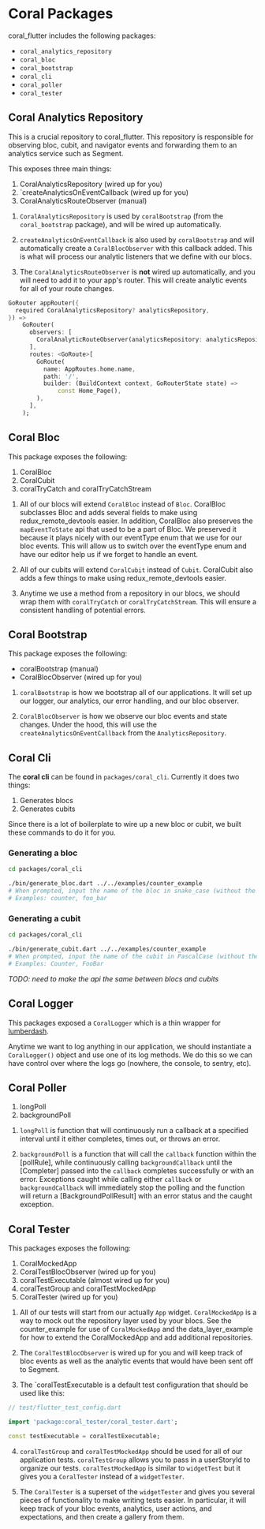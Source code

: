 # Coral Packages

coral_flutter includes the following packages:

- `coral_analytics_repository`
- `coral_bloc`
- `coral_bootstrap`
- `coral_cli`
- `coral_poller`
- `coral_tester`

## Coral Analytics Repository

This is a crucial repository to coral_flutter. This repository is responsible for observing bloc, cubit, and navigator events and forwarding them to an analytics service such as Segment.

This exposes three main things:

1. CoralAnalyticsRepository (wired up for you)
2. `createAnalyticsOnEventCallback (wired up for you)
3. CoralAnalyticsRouteObserver (manual)

1) `CoralAnalyticsRepository` is used by `coralBootstrap` (from the `coral_bootstrap` package), and will be wired up automatically.

2) `createAnalyticsOnEventCallback` is also used by `coralBootstrap` and will automatically create a `CoralBlocObserver` with this callback added. This is what will process our analytic listeners that we define with our blocs.

3) The `CoralAnalyticsRouteObserver` is **not** wired up automatically, and you will need to add it to your app's router. This will create analytic events for all of your route changes.

```dart
GoRouter appRouter({
  required CoralAnalyticsRepository? analyticsRepository,
}) =>
    GoRouter(
      observers: [
        CoralAnalyticRouteObserver(analyticsRepository: analyticsRepository),
      ],
      routes: <GoRoute>[
        GoRoute(
          name: AppRoutes.home.name,
          path: '/',
          builder: (BuildContext context, GoRouterState state) =>
              const Home_Page(),
        ),
      ],
    );
```

## Coral Bloc

This package exposes the following:

1. CoralBloc
2. CoralCubit
3. coralTryCatch and coralTryCatchStream

1) All of our blocs will extend `CoralBloc` instead of `Bloc`. CoralBloc subclasses Bloc and adds several fields to make using redux_remote_devtools easier. In addition, CoralBloc also preserves the `mapEventToState` api that used to be a part of Bloc. We preserved it because it plays nicely with our eventType enum that we use for our bloc events. This will allow us to switch over the eventType enum and have our editor help us if we forget to handle an event.

2) All of our cubits will extend `CoralCubit` instead of `Cubit`. CoralCubit also adds a few things to make using redux_remote_devtools easier.

3) Anytime we use a method from a repository in our blocs, we should wrap them with `coralTryCatch` or `coralTryCatchStream`. This will ensure a consistent handling of potential errors.

## Coral Bootstrap

This package exposes the following:

- coralBootstrap (manual)
- CoralBlocObserver (wired up for you)

1) `coralBootstrap` is how we bootstrap all of our applications. It will set up our logger, our analytics, our error handling, and our bloc observer.

2) `CoralBlocObserver` is how we observe our bloc events and state changes. Under the hood, this will use the `createAnalyticsOnEventCallback` from the `AnalyticsRepository`.

## Coral Cli

The **coral cli** can be found in `packages/coral_cli`. Currently it does two things:

1. Generates blocs
2. Generates cubits

Since there is a lot of boilerplate to wire up a new bloc or cubit, we built these commands to do it for you.

### Generating a bloc

```sh
cd packages/coral_cli

./bin/generate_bloc.dart ../../examples/counter_example
# When prompted, input the name of the bloc in snake_case (without the Bloc suffix)
# Examples: counter, foo_bar 
```

### Generating a cubit

```sh
cd packages/coral_cli

./bin/generate_cubit.dart ../../examples/counter_example
# When prompted, input the name of the cubit in PascalCase (without the suffics Cubit)
# Examples: Counter, FooBar
```

_TODO: need to make the api the same between blocs and cubits_

## Coral Logger

This packages exposed a `CoralLogger` which is a thin wrapper for [lumberdash](https://pub.dev/packages/lumberdash).

Anytime we want to log anything in our application, we should instantiate a `CoralLogger()` object and use one of its log methods. We do this so we can have control over where the logs go (nowhere, the console, to sentry, etc).

## Coral Poller

1. longPoll
2. backgroundPoll

1) `longPoll` is function that will continuously run a callback at a specified interval until it either completes, times out, or throws an error.

2) `backgroundPoll` is a function that will call the `callback` function within the [pollRule], while continuously calling `backgroundCallback` until the [Completer] passed into the `callback` completes successfully or with an error. Exceptions caught while calling either `callback` or `backgroundCallback` will immediately stop the polling and the function will return a [BackgroundPollResult] with an error status and the caught exception.

## Coral Tester

This packages exposes the following:

1. CoralMockedApp
2. CoralTestBlocObserver (wired up for you)
3. coralTestExecutable (almost wired up for you)
4. coralTestGroup and coralTestMockedApp
5. CoralTester (wired up for you)

1) All of our tests will start from our actually `App` widget. `CoralMockedApp` is a way to mock out the repository layer used by your blocs. See the counter_example for use of `CoralMockedApp` and the data_layer_example for how to extend the CoralMockedApp and add additional repositories.

2. The `CoralTestBlocObserver` is wired up for you and will keep track of bloc events as well as the analytic events that would have been sent off to Segment.

3. The `coralTestExecutable is a default test configuration that should be used like this:

```dart
// test/flutter_test_config.dart

import 'package:coral_tester/coral_tester.dart';

const testExecutable = coralTestExecutable;
```

4. `coralTestGroup` and `coralTestMockedApp` should be used for all of our application tests. `coralTestGroup` allows you to pass in a userStoryId to organize our tests. `coralTestMockedApp` is similar to `widgetTest` but it gives you a `CoralTester` instead of a `widgetTester`.

5. The `CoralTester` is a superset of the `widgetTester` and gives you several pieces of functionality to make writing tests easier. In particular, it will keep track of your bloc events, analytics, user actions, and expectations, and then create a gallery from them.
